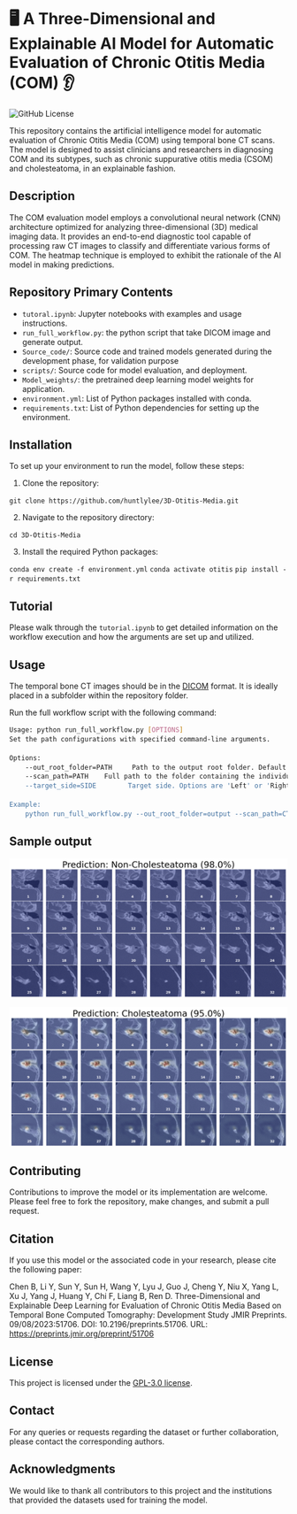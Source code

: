 # 🖥️ A Three-Dimensional and Explainable AI Model for Automatic Evaluation of Chronic Otitis Media (COM) 👂

![GitHub License](https://img.shields.io/github/license/huntlylee/3D-Otitis-Media)

This repository contains the artificial intelligence model for automatic evaluation of Chronic Otitis Media (COM) using temporal bone CT scans. The model is designed to assist clinicians and researchers in diagnosing COM and its subtypes, such as chronic suppurative otitis media (CSOM) and cholesteatoma, in an explainable fashion.

## Description

The COM evaluation model employs a convolutional neural network (CNN) architecture optimized for analyzing three-dimensional (3D) medical imaging data. It provides an end-to-end diagnostic tool capable of processing raw CT images to classify and differentiate various forms of COM. The heatmap technique is employed to exhibit the rationale of the AI model in making predictions.

## Repository Primary Contents 

- `tutoral.ipynb`: Jupyter notebooks with examples and usage instructions.
- `run_full_workflow.py`: the python script that take DICOM image and generate output.
- `Source_code/`: Source code and trained models generated during the development phase, for validation purpose
- `scripts/`: Source code for model evaluation, and deployment.
- `Model_weights/`: the pretrained deep learning model weights for application.
- `environment.yml`: List of Python packages installed with conda.
- `requirements.txt`: List of Python dependencies for setting up the environment.
  
## Installation

To set up your environment to run the model, follow these steps:

1. Clone the repository:

`git clone https://github.com/huntlylee/3D-Otitis-Media.git`

2. Navigate to the repository directory:

`cd 3D-Otitis-Media`

3. Install the required Python packages:

`conda env create -f environment.yml`
`conda activate otitis`
`pip install -r requirements.txt`

## Tutorial

Please walk through the `tutorial.ipynb` to get detailed information on the workflow execution and how the arguments are set up and utilized.

## Usage

The temporal bone CT images should be in the [DICOM](https://en.wikipedia.org/wiki/DICOM) format. It is ideally placed in a subfolder within the repository folder. 

Run the full workflow script with the following command:

```bash
Usage: python run_full_workflow.py [OPTIONS]
Set the path configurations with specified command-line arguments.

Options:
    --out_root_folder=PATH     Path to the output root folder. Default is 'output'.
    --scan_path=PATH    Full path to the folder containing the individual's CT scan. For example: 'CT_images/p00726056-231124'.
    --target_side=SIDE        Target side. Options are 'Left' or 'Right'. Default is 'Left'.

Example:
    python run_full_workflow.py --out_root_folder=output --scan_path=CT_images/p00726056-231124 --target_side=Left
```
## Sample output
![Sample Output](output/p00726056-231124%20Left.png)

![Sample Output](output/P00085041-231029%20Left.png)

## Contributing

Contributions to improve the model or its implementation are welcome. Please feel free to fork the repository, make changes, and submit a pull request.

## Citation

If you use this model or the associated code in your research, please cite the following paper:

Chen B, Li Y, Sun Y, Sun H, Wang Y, Lyu J, Guo J, Cheng Y, Niu X, Yang L, Xu J, Yang J, Huang Y, Chi F, Liang B, Ren D. Three-Dimensional and Explainable Deep Learning for Evaluation of Chronic Otitis Media Based on Temporal Bone Computed Tomography: Development Study
JMIR Preprints. 09/08/2023:51706. DOI: 10.2196/preprints.51706. URL: https://preprints.jmir.org/preprint/51706

## License

This project is licensed under the [GPL-3.0 license](LICENSE).

## Contact

For any queries or requests regarding the dataset or further collaboration, please contact the corresponding authors.

## Acknowledgments

We would like to thank all contributors to this project and the institutions that provided the datasets used for training the model.
